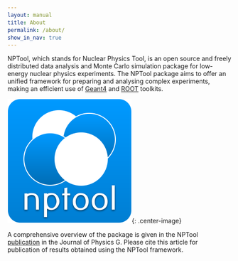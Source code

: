 ```yaml
---
layout: manual 
title: About
permalink: /about/
show_in_nav: true
---
```


NPTool, which stands for Nuclear Physics Tool, is an open source and freely
distributed data analysis and Monte Carlo simulation package for low-energy
nuclear physics experiments. The NPTool package aims to offer an unified
framework for preparing and analysing complex experiments, making an efficient
use of [Geant4](https://geant4.web.cern.ch/geant4/) and 
[ROOT](https://root.cern.ch/) toolkits.



![NPTool logo](/images/nptoolLogo.png){: .center-image}

A comprehensive overview of the package is given in the NPTool [publication][publication] in the Journal of Physics G. Please cite this article for publication of results obtained using the NPTool framework.


[publication]: http://iopscience.iop.org/article/10.1088/0954-3899/43/4/045113
